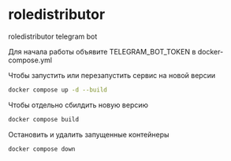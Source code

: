 # roledistributor
roledistributor telegram bot

Для начала работы объявите TELEGRAM_BOT_TOKEN в docker-compose.yml

Чтобы запустить или перезапустить сервис на новой версии
```bash
docker compose up -d --build
```

Чтобы отдельно сбилдить новую версию
```bash
docker compose build
```

Остановить и удалить запущенные контейнеры
```bash
docker compose down
```


